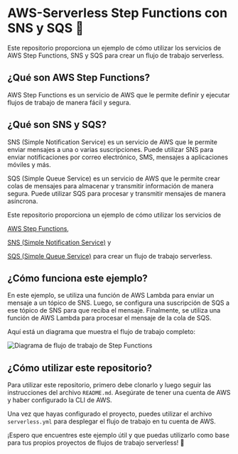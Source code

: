 # AWS-Serverless Step Functions con SNS y SQS  🚀

Este repositorio proporciona un ejemplo de cómo utilizar los servicios de AWS Step Functions, SNS y SQS para crear un flujo de trabajo serverless.

## ¿Qué son AWS Step Functions?

AWS Step Functions es un servicio de AWS que le permite definir y ejecutar flujos de trabajo de manera fácil y segura.

## ¿Qué son SNS y SQS?

SNS (Simple Notification Service) es un servicio de AWS que le permite enviar mensajes a una o varias suscripciones. Puede utilizar SNS para enviar notificaciones por correo electrónico, SMS, mensajes a aplicaciones móviles y más.

SQS (Simple Queue Service) es un servicio de AWS que le permite crear colas de mensajes para almacenar y transmitir información de manera segura. Puede utilizar SQS para procesar y transmitir mensajes de manera asíncrona.

Este repositorio proporciona un ejemplo de cómo utilizar los servicios de 

[AWS Step Functions](https://aws.amazon.com/es/step-functions/), 

[SNS (Simple Notification Service)](https://aws.amazon.com/es/sns/) y

[SQS (Simple Queue Service)](https://aws.amazon.com/es/sqs/) para crear un flujo de trabajo serverless.

## ¿Cómo funciona este ejemplo?

En este ejemplo, se utiliza una función de AWS Lambda para enviar un mensaje a un tópico de SNS. Luego, se configura una suscripción de SQS a ese tópico de SNS para que reciba el mensaje. Finalmente, se utiliza una función de AWS Lambda para procesar el mensaje de la cola de SQS.

Aquí está un diagrama que muestra el flujo de trabajo completo:

![Diagrama de flujo de trabajo de Step Functions](https://firebasestorage.googleapis.com/v0/b/pruebaimagen-b71c9.appspot.com/o/stepfunctions_graph.png?alt=media&token=62832d6d-ca20-48ca-ae7a-f6547b5de00f)

## ¿Cómo utilizar este repositorio?

Para utilizar este repositorio, primero debe clonarlo y luego seguir las instrucciones del archivo `README.md`. Asegúrate de tener una cuenta de AWS y haber configurado la CLI de AWS.

Una vez que hayas configurado el proyecto, puedes utilizar el archivo `serverless.yml` para desplegar el flujo de trabajo en tu cuenta de AWS.

¡Espero que encuentres este ejemplo útil y que puedas utilizarlo como base para tus propios proyectos de flujos de trabajo serverless! 💪
